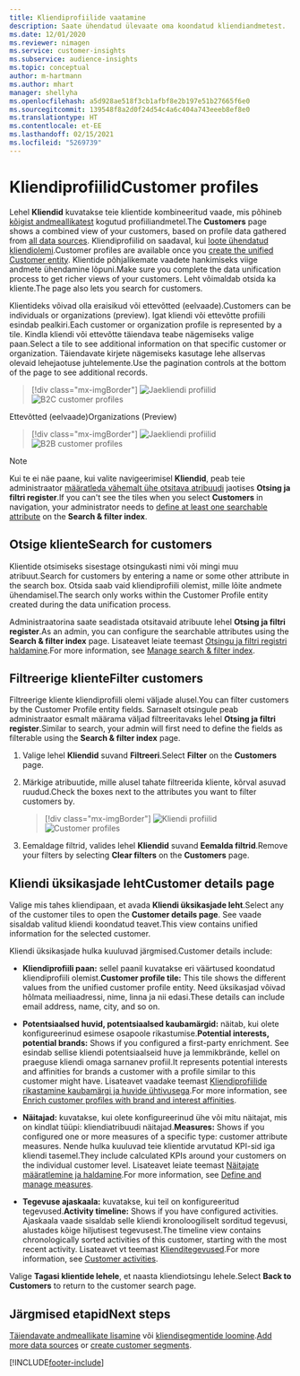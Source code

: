```yaml
---
title: Kliendiprofiilide vaatamine
description: Saate ühendatud ülevaate oma koondatud kliendiandmetest.
ms.date: 12/01/2020
ms.reviewer: nimagen
ms.service: customer-insights
ms.subservice: audience-insights
ms.topic: conceptual
author: m-hartmann
ms.author: mhart
manager: shellyha
ms.openlocfilehash: a5d928ae518f3cb1afbf8e2b197e51b27665f6e0
ms.sourcegitcommit: 139548f8a2d0f24d54c4a6c404a743eeeb8ef8e0
ms.translationtype: HT
ms.contentlocale: et-EE
ms.lasthandoff: 02/15/2021
ms.locfileid: "5269739"
---
```

# <a name="customer-profiles"></a><span data-ttu-id="2a8c4-103">Kliendiprofiilid</span><span class="sxs-lookup"><span data-stu-id="2a8c4-103">Customer profiles</span></span>

<span data-ttu-id="2a8c4-104">Lehel **Kliendid** kuvatakse teie klientide kombineeritud vaade, mis põhineb [kõigist andmeallikatest](data-sources.md) kogutud profiiliandmetel.</span><span class="sxs-lookup"><span data-stu-id="2a8c4-104">The **Customers** page shows a combined view of your customers, based on profile data gathered from [all data sources](data-sources.md).</span></span> <span data-ttu-id="2a8c4-105">Kliendiprofiilid on saadaval, kui [loote ühendatud kliendiolemi](data-unification.md).</span><span class="sxs-lookup"><span data-stu-id="2a8c4-105">Customer profiles are available once you [create the unified Customer entity](data-unification.md).</span></span> <span data-ttu-id="2a8c4-106">Klientide põhjalikemate vaadete hankimiseks viige andmete ühendamine lõpuni.</span><span class="sxs-lookup"><span data-stu-id="2a8c4-106">Make sure you complete the data unification process to get richer views of your customers.</span></span> <span data-ttu-id="2a8c4-107">Leht võimaldab otsida ka kliente.</span><span class="sxs-lookup"><span data-stu-id="2a8c4-107">The page also lets you search for customers.</span></span>

<span data-ttu-id="2a8c4-108">Klientideks võivad olla eraisikud või ettevõtted (eelvaade).</span><span class="sxs-lookup"><span data-stu-id="2a8c4-108">Customers can be individuals or organizations (preview).</span></span> <span data-ttu-id="2a8c4-109">Igat kliendi või ettevõtte profiili esindab pealkiri.</span><span class="sxs-lookup"><span data-stu-id="2a8c4-109">Each customer or organization profile is represented by a tile.</span></span> <span data-ttu-id="2a8c4-110">Kindla kliendi või ettevõtte täiendava teabe nägemiseks valige paan.</span><span class="sxs-lookup"><span data-stu-id="2a8c4-110">Select a tile to see additional information on that specific customer or organization.</span></span> <span data-ttu-id="2a8c4-111">Täiendavate kirjete nägemiseks kasutage lehe allservas olevaid lehejaotuse juhtelemente.</span><span class="sxs-lookup"><span data-stu-id="2a8c4-111">Use the pagination controls at the bottom of the page to see additional records.</span></span>

> [!div class="mx-imgBorder"] 
> <span data-ttu-id="2a8c4-112">![Jaekliendi profiilid](media/profiles-customers.png "Jaekliendi profiilid")</span><span class="sxs-lookup"><span data-stu-id="2a8c4-112">![B2C customer profiles](media/profiles-customers.png "B2C customer profiles")</span></span>

<span data-ttu-id="2a8c4-113">Ettevõtted (eelvaade)</span><span class="sxs-lookup"><span data-stu-id="2a8c4-113">Organizations (Preview)</span></span>
> [!div class="mx-imgBorder"] 
> <span data-ttu-id="2a8c4-114">![Jaekliendi profiilid](media/profile-customers-b2b.png "B2B kliendi profiilid")</span><span class="sxs-lookup"><span data-stu-id="2a8c4-114">![B2B customer profiles](media/profile-customers-b2b.png "B2B customer profiles")</span></span>

> [!NOTE]
> <span data-ttu-id="2a8c4-115">Kui te ei näe paane, kui valite navigeerimisel **Kliendid**, peab teie administraator [määratleda vähemalt ühe otsitava atribuudi](search-filter-index.md) jaotises **Otsing ja filtri register**.</span><span class="sxs-lookup"><span data-stu-id="2a8c4-115">If you can't see the tiles when you select **Customers** in navigation, your administrator needs to [define at least one searchable attribute](search-filter-index.md) on the **Search & filter index**.</span></span>

## <a name="search-for-customers"></a><span data-ttu-id="2a8c4-116">Otsige kliente</span><span class="sxs-lookup"><span data-stu-id="2a8c4-116">Search for customers</span></span>

<span data-ttu-id="2a8c4-117">Klientide otsimiseks sisestage otsingukasti nimi või mingi muu atribuut.</span><span class="sxs-lookup"><span data-stu-id="2a8c4-117">Search for customers by entering a name or some other attribute in the search box.</span></span> <span data-ttu-id="2a8c4-118">Otsida saab vaid kliendiprofiili olemist, mille lõite andmete ühendamisel.</span><span class="sxs-lookup"><span data-stu-id="2a8c4-118">The search only works within the Customer Profile entity created during the data unification process.</span></span>

<span data-ttu-id="2a8c4-119">Administraatorina saate seadistada otsitavaid atribuute lehel **Otsing ja filtri register**.</span><span class="sxs-lookup"><span data-stu-id="2a8c4-119">As an admin, you can configure the searchable attributes using the **Search & filter index** page.</span></span> <span data-ttu-id="2a8c4-120">Lisateavet leiate teemast [Otsingu ja filtri registri haldamine](search-filter-index.md).</span><span class="sxs-lookup"><span data-stu-id="2a8c4-120">For more information, see [Manage search & filter index](search-filter-index.md).</span></span>

## <a name="filter-customers"></a><span data-ttu-id="2a8c4-121">Filtreerige kliente</span><span class="sxs-lookup"><span data-stu-id="2a8c4-121">Filter customers</span></span>

<span data-ttu-id="2a8c4-122">Filtreerige kliente kliendiprofiili olemi väljade alusel.</span><span class="sxs-lookup"><span data-stu-id="2a8c4-122">You can filter customers by the Customer Profile entity fields.</span></span> <span data-ttu-id="2a8c4-123">Sarnaselt otsingule peab administraator esmalt määrama väljad filtreeritavaks lehel **Otsing ja filtri register**.</span><span class="sxs-lookup"><span data-stu-id="2a8c4-123">Similar to search, your admin will first need to define the fields as filterable using the **Search & filter index** page.</span></span>

1. <span data-ttu-id="2a8c4-124">Valige lehel **Kliendid** suvand **Filtreeri**.</span><span class="sxs-lookup"><span data-stu-id="2a8c4-124">Select **Filter** on the **Customers** page.</span></span>

2. <span data-ttu-id="2a8c4-125">Märkige atribuutide, mille alusel tahate filtreerida kliente, kõrval asuvad ruudud.</span><span class="sxs-lookup"><span data-stu-id="2a8c4-125">Check the boxes next to the attributes you want to filter customers by.</span></span>

   > [!div class="mx-imgBorder"] 
   > <span data-ttu-id="2a8c4-126">![Kliendi profiilid](media/profiles-customers3.png "Kliendi profiilid")</span><span class="sxs-lookup"><span data-stu-id="2a8c4-126">![Customer profiles](media/profiles-customers3.png "Customer profiles")</span></span>

3. <span data-ttu-id="2a8c4-127">Eemaldage filtrid, valides lehel **Kliendid** suvand **Eemalda filtrid**.</span><span class="sxs-lookup"><span data-stu-id="2a8c4-127">Remove your filters by selecting **Clear filters** on the **Customers** page.</span></span>

##  <a name="customer-details-page"></a><span data-ttu-id="2a8c4-128">Kliendi üksikasjade leht</span><span class="sxs-lookup"><span data-stu-id="2a8c4-128">Customer details page</span></span>

<span data-ttu-id="2a8c4-129">Valige mis tahes kliendipaan, et avada **Kliendi üksikasjade leht**.</span><span class="sxs-lookup"><span data-stu-id="2a8c4-129">Select any of the customer tiles to open the **Customer details page**.</span></span> <span data-ttu-id="2a8c4-130">See vaade sisaldab valitud kliendi koondatud teavet.</span><span class="sxs-lookup"><span data-stu-id="2a8c4-130">This view contains unified information for the selected customer.</span></span>

<span data-ttu-id="2a8c4-131">Kliendi üksikasjade hulka kuuluvad järgmised.</span><span class="sxs-lookup"><span data-stu-id="2a8c4-131">Customer details include:</span></span>

-   <span data-ttu-id="2a8c4-132">**Kliendiprofiili paan:** sellel paanil kuvatakse eri väärtused koondatud kliendiprofiili olemist.</span><span class="sxs-lookup"><span data-stu-id="2a8c4-132">**Customer profile tile:** This tile shows the different values from the unified customer profile entity.</span></span> <span data-ttu-id="2a8c4-133">Need üksikasjad võivad hõlmata meiliaadressi, nime, linna ja nii edasi.</span><span class="sxs-lookup"><span data-stu-id="2a8c4-133">These details can include email address, name, city, and so on.</span></span> 

-   <span data-ttu-id="2a8c4-134">**Potentsiaalsed huvid, potentsiaalsed kaubamärgid:** näitab, kui olete konfigureerinud esimese osapoole rikastumise.</span><span class="sxs-lookup"><span data-stu-id="2a8c4-134">**Potential interests, potential brands:** Shows if you configured a first-party enrichment.</span></span> <span data-ttu-id="2a8c4-135">See esindab sellise kliendi potentsiaalseid huve ja lemmikbrände, kellel on praeguse kliendi omaga sarnanev profiil.</span><span class="sxs-lookup"><span data-stu-id="2a8c4-135">It represents potential interests and affinities for brands a customer with a profile similar to this customer might have.</span></span> <span data-ttu-id="2a8c4-136">Lisateavet vaadake teemast [Kliendiprofiilide rikastamine kaubamärgi ja huvide ühtivusega](enrichment-microsoft-graph.md).</span><span class="sxs-lookup"><span data-stu-id="2a8c4-136">For more information, see [Enrich customer profiles with brand and interest affinities](enrichment-microsoft-graph.md).</span></span>

-   <span data-ttu-id="2a8c4-137">**Näitajad:** kuvatakse, kui olete konfigureerinud ühe või mitu näitajat, mis on kindlat tüüpi: kliendiatribuudi näitajad.</span><span class="sxs-lookup"><span data-stu-id="2a8c4-137">**Measures:** Shows if you configured one or more measures of a specific type: customer attribute measures.</span></span> <span data-ttu-id="2a8c4-138">Nende hulka kuuluvad teie klientide arvutatud KPI-sid iga kliendi tasemel.</span><span class="sxs-lookup"><span data-stu-id="2a8c4-138">They include calculated KPIs around your customers on the individual customer level.</span></span> <span data-ttu-id="2a8c4-139">Lisateavet leiate teemast [Näitajate määratlemine ja haldamine](measures.md).</span><span class="sxs-lookup"><span data-stu-id="2a8c4-139">For more information, see [Define and manage measures](measures.md).</span></span>

-   <span data-ttu-id="2a8c4-140">**Tegevuse ajaskaala:** kuvatakse, kui teil on konfigureeritud tegevused.</span><span class="sxs-lookup"><span data-stu-id="2a8c4-140">**Activity timeline:** Shows if you have configured activities.</span></span> <span data-ttu-id="2a8c4-141">Ajaskaala vaade sisaldab selle kliendi kronoloogiliselt sorditud tegevusi, alustades kõige hiljutisest tegevusest.</span><span class="sxs-lookup"><span data-stu-id="2a8c4-141">The timeline view contains chronologically sorted activities of this customer, starting with the most recent activity.</span></span> <span data-ttu-id="2a8c4-142">Lisateavet vt teemast [Klienditegevused](activities.md).</span><span class="sxs-lookup"><span data-stu-id="2a8c4-142">For more information, see [Customer activities](activities.md).</span></span>

<span data-ttu-id="2a8c4-143">Valige **Tagasi klientide lehele**, et naasta kliendiotsingu lehele.</span><span class="sxs-lookup"><span data-stu-id="2a8c4-143">Select **Back to Customers** to return to the customer search page.</span></span>

## <a name="next-steps"></a><span data-ttu-id="2a8c4-144">Järgmised etapid</span><span class="sxs-lookup"><span data-stu-id="2a8c4-144">Next steps</span></span>

<span data-ttu-id="2a8c4-145">[Täiendavate andmeallikate lisamine](data-sources.md) või [kliendisegmentide loomine](segments.md).</span><span class="sxs-lookup"><span data-stu-id="2a8c4-145">[Add more data sources](data-sources.md) or [create customer segments](segments.md).</span></span>


[!INCLUDE[footer-include](../includes/footer-banner.md)]